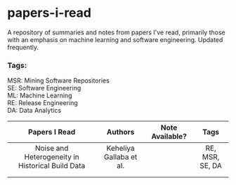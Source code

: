 # papers-i-read

A repository of summaries and notes from papers I've read, primarily those with an emphasis on machine learning and software engineering. Updated frequently.

### Tags:

MSR: Mining Software Repositories
<br>
SE: Software Engineering
<br>
ML: Machine Learning
<br>
RE: Release Engineering
<br>
DA: Data Analytics

|                **Papers I Read**                 |       **Authors**       | **Note Available?** |    **Tags**     |
| :----------------------------------------------: | :---------------------: | :-----------------: | :-------------: |
| Noise and Heterogeneity in Historical Build Data | Keheliya Gallaba et al. |                     | RE, MSR, SE, DA |
|                                                  |                         |                     |                 |
|                                                  |                         |                     |                 |
